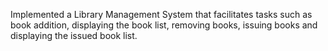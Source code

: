 Implemented a Library Management System that facilitates tasks such as book addition, displaying the book list, removing books, issuing books and displaying the issued book list.
